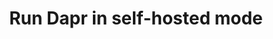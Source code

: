 ---
type: docs
title: "Run Dapr in self-hosted mode"
linkTitle: "Self-Hosted"
weight: 1000
description: "How to get Dapr up and running in your local environment"
---